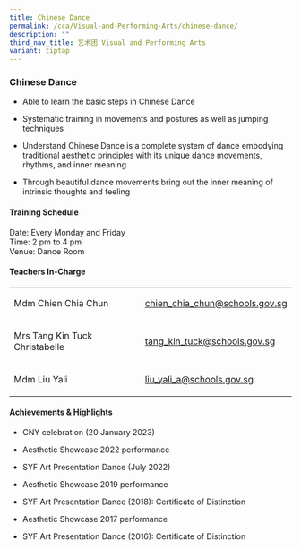 ```yaml
---
title: Chinese Dance
permalink: /cca/Visual-and-Performing-Arts/chinese-dance/
description: ""
third_nav_title: 艺术团 Visual and Performing Arts
variant: tiptap
---
```

<h3>Chinese Dance</h3>
<ul data-tight="true" class="tight">
<li>
<p>Able to learn the basic steps in Chinese Dance</p>
</li>
<li>
<p>Systematic training in movements and postures as well as jumping techniques</p>
</li>
<li>
<p>Understand Chinese Dance is a complete system of dance embodying traditional
aesthetic principles with its unique dance movements, rhythms, and inner
meaning</p>
</li>
<li>
<p>Through beautiful dance movements bring out the inner meaning of intrinsic
thoughts and feeling</p>
</li>
</ul>
<h4>Training Schedule</h4>
<p>Date: Every Monday and Friday
<br>Time: 2 pm to 4 pm
<br>Venue: Dance Room</p>
<h4>Teachers In-Charge</h4>
<table>
<tbody>
<tr>
<td rowspan="1" colspan="1">
<p>Mdm Chien Chia Chun&nbsp;</p>
</td>
<td rowspan="1" colspan="1">
<p><a href="mailto:chien_chia_chun@schools.gov.sg" rel="noopener noreferrer nofollow" target="_blank">chien_chia_chun@schools.gov.sg</a>
</p>
</td>
</tr>
<tr>
<td rowspan="1" colspan="1">
<p>Mrs Tang Kin Tuck Christabelle&nbsp;</p>
</td>
<td rowspan="1" colspan="1">
<p><a href="mailto:tang_kin_tuck@schools.gov.sg" rel="noopener noreferrer nofollow" target="_blank">tang_kin_tuck@schools.gov.sg</a>
</p>
</td>
</tr>
<tr>
<td rowspan="1" colspan="1">
<p>Mdm Liu Yali&nbsp;</p>
</td>
<td rowspan="1" colspan="1">
<p><a href="mailto:liu_yali_a@schools.gov.sg" rel="noopener noreferrer nofollow" target="_blank">liu_yali_a@schools.gov.sg</a>
</p>
</td>
</tr>
</tbody>
</table>
<h4>Achievements &amp; Highlights</h4>
<ul data-tight="true" class="tight">
<li>
<p>CNY celebration (20 January 2023)</p>
</li>
<li>
<p>Aesthetic Showcase 2022 performance</p>
</li>
<li>
<p>SYF Art Presentation Dance (July 2022)</p>
</li>
<li>
<p>Aesthetic Showcase 2019 performance</p>
</li>
<li>
<p>SYF Art Presentation Dance (2018): Certificate of Distinction</p>
</li>
<li>
<p>Aesthetic Showcase 2017 performance&nbsp;&nbsp;</p>
</li>
<li>
<p>SYF Art Presentation Dance (2016): Certificate of Distinction</p>
</li>
</ul>
<p></p>